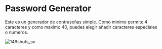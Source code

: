 ﻿# Password Generator

Este es un generador de contraseñas simple. Como minimo permite 4 caracteres y como maximo 40, puedes elegir añadir caracteres especiales o numeros.

![149shots_so](https://github.com/PauR03/Password-Generator/assets/96046002/47a0073e-814a-4662-8668-f960e81b5254)
